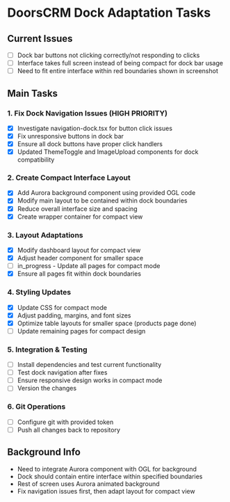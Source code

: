 # DoorsCRM Dock Adaptation Tasks

## Current Issues
- [ ] Dock bar buttons not clicking correctly/not responding to clicks
- [ ] Interface takes full screen instead of being compact for dock bar usage
- [ ] Need to fit entire interface within red boundaries shown in screenshot

## Main Tasks

### 1. Fix Dock Navigation Issues (HIGH PRIORITY)
- [x] Investigate navigation-dock.tsx for button click issues
- [x] Fix unresponsive buttons in dock bar
- [x] Ensure all dock buttons have proper click handlers
- [x] Updated ThemeToggle and ImageUpload components for dock compatibility

### 2. Create Compact Interface Layout
- [x] Add Aurora background component using provided OGL code
- [x] Modify main layout to be contained within dock boundaries
- [x] Reduce overall interface size and spacing
- [x] Create wrapper container for compact view

### 3. Layout Adaptations
- [x] Modify dashboard layout for compact view
- [x] Adjust header component for smaller space
- [ ] in_progress - Update all pages for compact mode
- [x] Ensure all pages fit within dock boundaries

### 4. Styling Updates
- [x] Update CSS for compact mode
- [x] Adjust padding, margins, and font sizes
- [x] Optimize table layouts for smaller space (products page done)
- [ ] Update remaining pages for compact design

### 5. Integration & Testing
- [ ] Install dependencies and test current functionality
- [ ] Test dock navigation after fixes
- [ ] Ensure responsive design works in compact mode
- [ ] Version the changes

### 6. Git Operations
- [ ] Configure git with provided token
- [ ] Push all changes back to repository

## Background Info
- Need to integrate Aurora component with OGL for background
- Dock should contain entire interface within specified boundaries
- Rest of screen uses Aurora animated background
- Fix navigation issues first, then adapt layout for compact view
